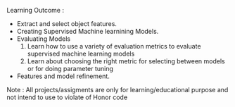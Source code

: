 
Learning Outcome :

 - Extract and select object features.
 - Creating Supervised Machine learnining Models.
 - Evaluating Models
    1.	Learn how to use a variety of evaluation metrics to evaluate supervised machine learning models
    2.	Learn about choosing the right metric for selecting between models or for doing parameter tuning
 - Features and model refinement.

Note : All projects/assigments are only for learning/educational purpose and not intend to use to violate of Honor code
